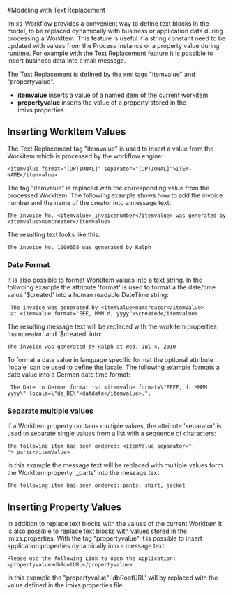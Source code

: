 #Modeling with Text Replacement

Imixs-Workflow provides a convenient way to define text blocks in the model, to be replaced  dynamically with business or application data during processing a WorkItem. This feature is useful if a string constant need to be updated with values from the  Process Instance or a property value during runtime. For example with the Text Replacement feature it is possible to insert business data into a mail message. 
 
The Text Replacement is defined by the xml tags "itemvalue" and "propertyvalue".

 * __itemvalue__ inserts a value of a named item of the current workitem
 * __propertyvalue__ inserts the value of a property stored in the imixs.properties
 	

## Inserting WorkItem Values 
The Text Replacement tag "itemvalue" is used to insert a value from the Workitem which is processed by the workflow engine:

    <itemvalue format="[OPTIONAL]" separator="[OPTIONAL]">ITEM-NAME</itemvalue>
 
The tag "itemvalue" is replaced with the corresponding value from the processed WorkItem. 
The following example shows how to add the invoice number and the name of the creator  into a message text:
 
    The invoice No. <itemvalue>_invoicenumber</itemvalue> was generated by <itemvalue>namcreator</itemvalue> 
 
The resulting text looks like this: 
 
    The invoice No. 1000555 was generated by Ralph

### Date Format 
It is also possible to format WorkItem values into a text string. In the follwoing example the  attribute 'format' is used to format a the date/time value '$created' into a human readable 
 DateTime string:
   
	 The invoice was generated by <itemValue>namcreator</itemValue> 
	 at <itemValue format="EEE, MMM d, yyyy">$created</itemvalue>

The resulting message text will be replaced with the workitem properties 'namcreator' and '$created' into:
 
    The invoice was generated by Ralph at Wed, Jul 4, 2010

To format a date value in language specific format the optional attribute 'locale' can be used to define the locale. The following example formats a date value into a German date time format:
 
	 The Date in German format is: <itemvalue format=\"EEEE, d. MMMM yyyy\" locale=\"de_DE\">datdate</itemvalue>.";



### Separate multiple values
If a WorkItem property contains multiple values, the attribute 'separator' is used to  separate single values from a list with a sequence of characters:
 
    The following item has been ordered: <itemValue separator=", ">_parts</itemValue>
 
In this example the message text will be replaced with multiple values form the WorkItem property '_parts' into the message text:
 
    The following item has been ordered: pants, shirt, jacket

	
## Inserting Property Values
In addition to replace text blocks with the values of the current WorkItem it is also possible to  replace text blocks with values stored in the imixs.properties. With the tag "propertyvalue" it is possible to insert application properties dynamically into a  message text.
 
	Please use the following Link to open the Application: 
	<propertyvalue>dbRootURL</propertyvalue>

In this example the "propertyvalue" 'dbRootURL' will by replaced with the value defined in the 
 imixs.properties file. 
 
